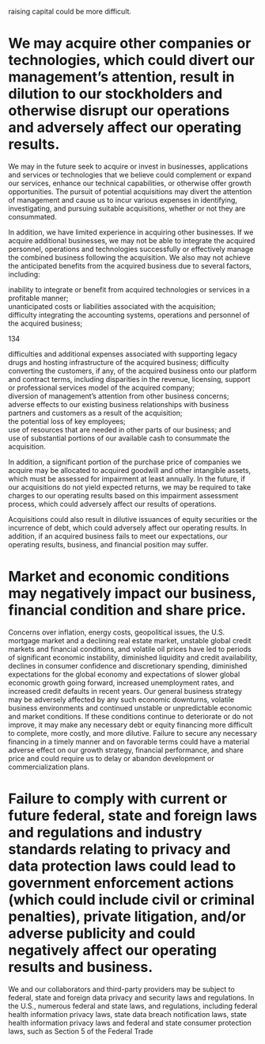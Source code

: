 raising capital could be more difficult.  

# We may acquire other companies or technologies, which could divert our management’s attention, result in dilution to our stockholders and otherwise disrupt our operations and adversely affect our operating results.  

We may in the future seek to acquire or invest in businesses, applications and services or technologies that we believe could complement or expand our services, enhance our technical capabilities, or otherwise offer growth opportunities. The pursuit of potential acquisitions may divert the attention of management and cause us to incur various expenses in identifying, investigating, and pursuing suitable acquisitions, whether or not they are consummated.  

In addition, we have limited experience in acquiring other businesses. If we acquire additional businesses, we may not be able to integrate the acquired personnel, operations and technologies successfully or effectively manage the combined business following the acquisition. We also may not achieve the anticipated benefits from the acquired business due to several factors, including:  

inability to integrate or benefit from acquired technologies or services in a profitable manner;   
unanticipated costs or liabilities associated with the acquisition;   
difficulty integrating the accounting systems, operations and personnel of the acquired business;  

134  

difficulties and additional expenses associated with supporting legacy drugs and hosting infrastructure of the acquired business; difficulty converting the customers, if any, of the acquired business onto our platform and contract terms, including disparities in the revenue, licensing, support or professional services model of the acquired company;   
diversion of management’s attention from other business concerns;   
adverse effects to our existing business relationships with business partners and customers as a result of the acquisition;   
the potential loss of key employees;   
use of resources that are needed in other parts of our business; and   
use of substantial portions of our available cash to consummate the acquisition.  

In addition, a significant portion of the purchase price of companies we acquire may be allocated to acquired goodwill and other intangible assets, which must be assessed for impairment at least annually. In the future, if our acquisitions do not yield expected returns, we may be required to take charges to our operating results based on this impairment assessment process, which could adversely affect our results of operations.  

Acquisitions could also result in dilutive issuances of equity securities or the incurrence of debt, which could adversely affect our operating results. In addition, if an acquired business fails to meet our expectations, our operating results, business, and financial position may suffer.  

# Market and economic conditions may negatively impact our business, financial condition and share price.  

Concerns over inflation, energy costs, geopolitical issues, the U.S. mortgage market and a declining real estate market, unstable global credit markets and financial conditions, and volatile oil prices have led to periods of significant economic instability, diminished liquidity and credit availability, declines in consumer confidence and discretionary spending, diminished expectations for the global economy and expectations of slower global economic growth going forward, increased unemployment rates, and increased credit defaults in recent years. Our general business strategy may be adversely affected by any such economic downturns, volatile business environments and continued unstable or unpredictable economic and market conditions. If these conditions continue to deteriorate or do not improve, it may make any necessary debt or equity financing more difficult to complete, more costly, and more dilutive. Failure to secure any necessary financing in a timely manner and on favorable terms could have a material adverse effect on our growth strategy, financial performance, and share price and could require us to delay or abandon development or commercialization plans.  

# Failure to comply with current or future federal, state and foreign laws and regulations and industry standards relating to privacy and data protection laws could lead to government enforcement actions (which could include civil or criminal penalties), private litigation, and/or adverse publicity and could negatively affect our operating results and business.  

We and our collaborators and third-party providers may be subject to federal, state and foreign data privacy and security laws and regulations. In the U.S., numerous federal and state laws, and regulations, including federal health information privacy laws, state data breach notification laws, state health information privacy laws and federal and state consumer protection laws, such as Section 5 of the Federal Trade  